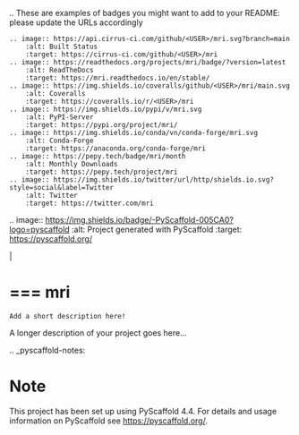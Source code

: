 .. These are examples of badges you might want to add to your README:
   please update the URLs accordingly

    .. image:: https://api.cirrus-ci.com/github/<USER>/mri.svg?branch=main
        :alt: Built Status
        :target: https://cirrus-ci.com/github/<USER>/mri
    .. image:: https://readthedocs.org/projects/mri/badge/?version=latest
        :alt: ReadTheDocs
        :target: https://mri.readthedocs.io/en/stable/
    .. image:: https://img.shields.io/coveralls/github/<USER>/mri/main.svg
        :alt: Coveralls
        :target: https://coveralls.io/r/<USER>/mri
    .. image:: https://img.shields.io/pypi/v/mri.svg
        :alt: PyPI-Server
        :target: https://pypi.org/project/mri/
    .. image:: https://img.shields.io/conda/vn/conda-forge/mri.svg
        :alt: Conda-Forge
        :target: https://anaconda.org/conda-forge/mri
    .. image:: https://pepy.tech/badge/mri/month
        :alt: Monthly Downloads
        :target: https://pepy.tech/project/mri
    .. image:: https://img.shields.io/twitter/url/http/shields.io.svg?style=social&label=Twitter
        :alt: Twitter
        :target: https://twitter.com/mri

.. image:: https://img.shields.io/badge/-PyScaffold-005CA0?logo=pyscaffold
    :alt: Project generated with PyScaffold
    :target: https://pyscaffold.org/

|

===
mri
===


    Add a short description here!


A longer description of your project goes here...


.. _pyscaffold-notes:

Note
====

This project has been set up using PyScaffold 4.4. For details and usage
information on PyScaffold see https://pyscaffold.org/.
